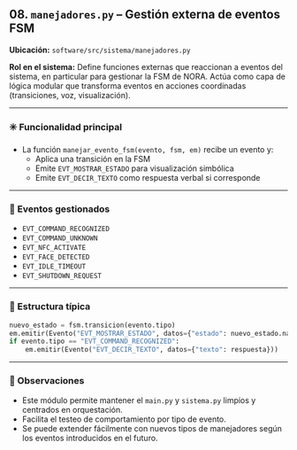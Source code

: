 ## 08. `manejadores.py` – Gestión externa de eventos FSM

**Ubicación:** `software/src/sistema/manejadores.py`

**Rol en el sistema:**
Define funciones externas que reaccionan a eventos del sistema, en particular para gestionar la FSM de NORA. Actúa como capa de lógica modular que transforma eventos en acciones coordinadas (transiciones, voz, visualización).

---

### ✳️ Funcionalidad principal
- La función `manejar_evento_fsm(evento, fsm, em)` recibe un evento y:
  - Aplica una transición en la FSM
  - Emite `EVT_MOSTRAR_ESTADO` para visualización simbólica
  - Emite `EVT_DECIR_TEXTO` como respuesta verbal si corresponde

---

### 🔁 Eventos gestionados
- `EVT_COMMAND_RECOGNIZED`
- `EVT_COMMAND_UNKNOWN`
- `EVT_NFC_ACTIVATE`
- `EVT_FACE_DETECTED`
- `EVT_IDLE_TIMEOUT`
- `EVT_SHUTDOWN_REQUEST`

---

### 🧩 Estructura típica
```python
nuevo_estado = fsm.transicion(evento.tipo)
em.emitir(Evento("EVT_MOSTRAR_ESTADO", datos={"estado": nuevo_estado.name}))
if evento.tipo == "EVT_COMMAND_RECOGNIZED":
    em.emitir(Evento("EVT_DECIR_TEXTO", datos={"texto": respuesta}))
```

---

### 📌 Observaciones
- Este módulo permite mantener el `main.py` y `sistema.py` limpios y centrados en orquestación.
- Facilita el testeo de comportamiento por tipo de evento.
- Se puede extender fácilmente con nuevos tipos de manejadores según los eventos introducidos en el futuro.

